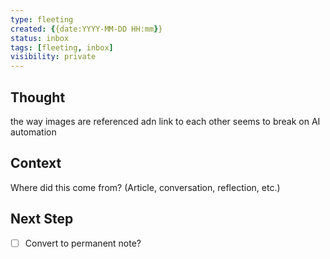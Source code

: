 ```yaml
---
type: fleeting
created: {{date:YYYY-MM-DD HH:mm}}
status: inbox
tags: [fleeting, inbox]
visibility: private
---
```


<!--
NOTE: This file uses a static date for validation. For new notes, use:
created: 2025-08-06 15:20
-->

## Thought  
the way images are referenced adn link to each other seems to break on AI automation

## Context  
Where did this come from? (Article, conversation, reflection, etc.)

## Next Step  
- [ ] Convert to permanent note?

